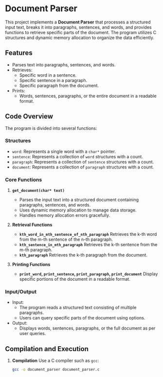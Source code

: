 # Document Parser

This project implements a **Document Parser** that processes a structured input text, breaks it into paragraphs, sentences, and words, and provides functions to retrieve specific parts of the document. The program utilizes C structures and dynamic memory allocation to organize the data efficiently.

## Features
- Parses text into paragraphs, sentences, and words.
- Retrieves:
  - Specific word in a sentence.
  - Specific sentence in a paragraph.
  - Specific paragraph from the document.
- Prints:
  - Words, sentences, paragraphs, or the entire document in a readable format.

## Code Overview
The program is divided into several functions:

### **Structures**
- `word`: Represents a single word with a `char*` pointer.
- `sentence`: Represents a collection of `word` structures with a count.
- `paragraph`: Represents a collection of `sentence` structures with a count.
- `document`: Represents a collection of `paragraph` structures with a count.

### **Core Functions**
1. **`get_document(char* text)`**
   - Parses the input text into a structured document containing paragraphs, sentences, and words.
   - Uses dynamic memory allocation to manage data storage.
   - Handles memory allocation errors gracefully.

2. **Retrieval Functions**
   - **`kth_word_in_mth_sentence_of_nth_paragraph`**
     Retrieves the k-th word from the m-th sentence of the n-th paragraph.
   - **`kth_sentence_in_mth_paragraph`**
     Retrieves the k-th sentence from the m-th paragraph.
   - **`kth_paragraph`**
     Retrieves the k-th paragraph from the document.

3. **Printing Functions**
   - **`print_word`, `print_sentence`, `print_paragraph`, `print_document`**
     Display specific portions of the document in a readable format.

### **Input/Output**
- Input:
  - The program reads a structured text consisting of multiple paragraphs.
  - Users can query specific parts of the document using options.
- Output:
  - Displays words, sentences, paragraphs, or the full document as per user queries.

## Compilation and Execution
1. **Compilation**
   Use a C compiler such as `gcc`:
   ```bash
   gcc -o document_parser document_parser.c
